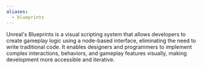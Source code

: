 ```yaml
---
aliases:
  - blueprints
---
```

Unreal's Blueprints is a visual scripting system that allows developers to create gameplay logic using a node-based interface, eliminating the need to write traditional code. It enables designers and programmers to implement complex interactions, behaviors, and gameplay features visually, making development more accessible and iterative.